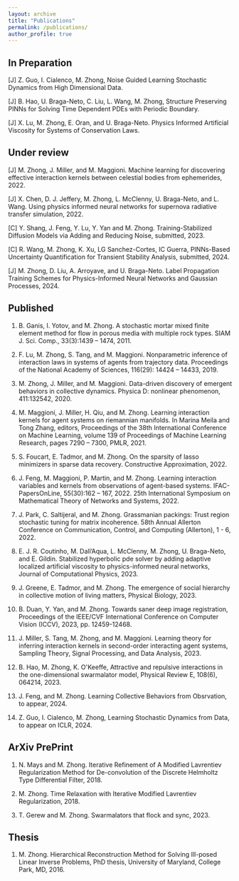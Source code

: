 ```yaml
---
layout: archive
title: "Publications"
permalink: /publications/
author_profile: true
---
```

<!---
{% if author.googlescholar %}
  You can also find my articles on <u><a href="{{author.googlescholar}}">my Google Scholar profile</a>.</u>
{% endif %}

{% include base_path %}

{% for post in site.publications reversed %}
  {% include archive-single.html %}
{% endfor %}
--->

**In Preparation**
------
[J] Z. Guo, I. Cialenco, M. Zhong, Noise Guided Learning Stochastic Dynamics from High Dimensional Data.

[J] B. Hao, U. Braga-Neto, C. Liu, L. Wang, M. Zhong, Structure Preserving PINNs for Solving Time Dependent PDEs with Periodic Boundary.

[J] X. Lu, M. Zhong, E. Oran, and U. Braga-Neto. Physics Informed Artificial Viscosity for Systems of Conservation Laws.


**Under review**
------
[J] M. Zhong, J. Miller, and M. Maggioni. Machine learning for discovering effective interaction kernels between celestial bodies from ephemerides, 2022.

[J] X. Chen, D. J. Jeffery, M. Zhong, L. McClenny, U. Braga-Neto, and L. Wang. Using physics informed neural networks for supernova radiative transfer simulation, 2022.

[C] Y. Shang, J. Feng, Y. Lu, Y. Yan and M. Zhong.  Training-Stabilized Diffusion Models via Adding and Reducing Noise, submitted, 2023.

[C] R. Wang, M. Zhong, K. Xu, LG Sanchez-Cortes, IC Guerra, PINNs-Based Uncertainty Quantification for Transient Stability Analysis, submitted, 2024.

[J] M. Zhong, D. Liu, A. Arroyave, and U. Braga-Neto.  Label Propagation Training Schemes for Physics-Informed Neural Networks and Gaussian Processes, 2024.


**Published**
------
1. B. Ganis, I. Yotov, and M. Zhong. A stochastic mortar mixed finite element method for flow in porous media with multiple rock types. SIAM J. Sci. Comp., 33(3):1439 – 1474, 2011.

1. F. Lu, M. Zhong, S. Tang, and M. Maggioni. Nonparametric inference of interaction laws in systems of agents from trajectory data. Proceedings of the National Academy of Sciences, 116(29): 14424 – 14433, 2019.

1. M. Zhong, J. Miller, and M. Maggioni. Data-driven discovery of emergent behaviors in collective dynamics. Physica D: nonlinear phenomenon, 411:132542, 2020.

1. M. Maggioni, J. Miller, H. Qiu, and M. Zhong. Learning interaction kernels for agent systems on riemannian manifolds. In Marina Meila and Tong Zhang, editors, Proceedings of the 38th International Conference on Machine Learning, volume 139 of Proceedings of Machine Learning Research, pages 7290 – 7300, PMLR, 2021.

1. S. Foucart, E. Tadmor, and M. Zhong. On the sparsity of lasso minimizers in sparse data recovery. Constructive Approximation, 2022.

1. J. Feng, M. Maggioni, P. Martin, and M. Zhong. Learning interaction variables and kernels from observations of agent-based systems. IFAC-PapersOnLine, 55(30):162 – 167, 2022. 25th International Symposium on Mathematical Theory of Networks and Systems, 2022.

1. J. Park, C. Saltijeral, and M. Zhong. Grassmanian packings: Trust region stochastic tuning for matrix incoherence. 58th Annual Allerton Conference on Communication, Control, and Computing (Allerton), 1 - 6, 2022.

1. E. J. R. Coutinho, M. Dall’Aqua, L. McClenny, M. Zhong, U. Braga-Neto, and E. Gildin. Stabilized hyperbolic pde solver by adding adaptive localized artificial viscosity to physics-informed neural networks, Journal of Computational Physics, 2023.

1. J. Greene, E. Tadmor, and M. Zhong. The emergence of social hierarchy in collective motion of living matters, Physical Biology, 2023.

1. B. Duan, Y. Yan, and M. Zhong. Towards saner deep image registration, Proceedings of the IEEE/CVF International Conference on Computer Vision (ICCV), 2023, pp. 12459-12468.

1. J. Miller, S. Tang, M. Zhong, and M. Maggioni. Learning theory for inferring interaction kernels in second-order interacting agent systems, Sampling Theory, Signal Processing, and Data Analysis, 2023.

1. B. Hao, M. Zhong, K. O'Keeffe, Attractive and repulsive interactions in the one-dimensional swarmalator model, Physical Review E, 108(6), 064214, 2023.

1. J. Feng, and M. Zhong.  Learning Collective Behaviors from Obsrvation, to appear, 2024.

1. Z. Guo, I. Cialenco, M. Zhong, Learning Stochastic Dynamics from Data, to appear on ICLR, 2024.


**ArXiv PrePrint**
------
1. N. Mays and M. Zhong. Iterative Refinement of A Modified Lavrentiev Regularization Method for De-convolution of the Discrete Helmholtz Type Differential Filter, 2018.

1. M. Zhong. Time Relaxation with Iterative Modified Lavrentiev Regularization, 2018.

1. T. Gerew and M. Zhong. Swarmalators that flock and sync, 2023.

**Thesis**
------
1. M. Zhong. Hierarchical Reconstruction Method for Solving Ill-posed Linear Inverse Problems, PhD thesis, University of Maryland, College Park, MD, 2016.